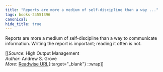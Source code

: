 ```yaml
---
title: "Reports are more a medium of self-discipline than a way ..."
tags: books-24551396
canonical: 
hide_title: true
---
```


Reports are more a medium of self-discipline than a way to communicate information. Writing the report is important; reading it often is not.


[[_Source_: High Output Management<br>
_Author_: Andrew S. Grove<br>
_More_: [Readwise URL](https://readwise.io/open/478843239){:target="_blank"}
::wrap]]